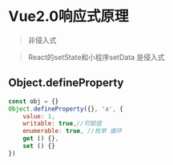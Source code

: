 # Vue2.0响应式原理
> 非侵入式

> React的setState和小程序setData 是侵入式

## Object.defineProperty
```js
const obj = {}
Object.defineProperty({}, 'a', {
	value: 1,
	writable: true,//可赋值
	enumerable: true, //枚举 循环
	get () {},
	set () {}
})
```